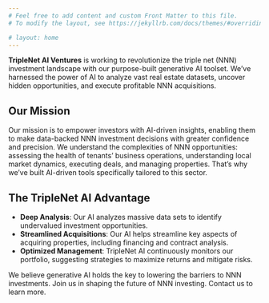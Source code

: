 ```yaml
---
# Feel free to add content and custom Front Matter to this file.
# To modify the layout, see https://jekyllrb.com/docs/themes/#overriding-theme-defaults

# layout: home
---
```


**TripleNet AI Ventures** is working to revolutionize the triple net (NNN) investment landscape with our purpose-built generative AI toolset. We’ve harnessed the power of AI to analyze vast real estate datasets, uncover hidden opportunities, and execute profitable NNN acquisitions.

## Our Mission

Our mission is to empower investors with AI-driven insights, enabling them to make data-backed NNN investment decisions with greater confidence and precision. We understand the complexities of NNN opportunities: assessing the health of tenants’ business operations, understanding local market dynamics, executing deals, and managing properties. That’s why we’ve built AI-driven tools specifically tailored to this sector.

## The TripleNet AI Advantage

* **Deep Analysis**: Our AI analyzes massive data sets to identify undervalued investment opportunities.
* **Streamlined Acquisitions**: Our AI helps streamline key aspects of acquiring properties, including financing and contract analysis.
* **Optimized Management**: TripleNet AI continuously monitors our portfolio, suggesting strategies to maximize returns and mitigate risks.

We believe generative AI holds the key to lowering the barriers to NNN investments. Join us in shaping the future of NNN investing. Contact us to learn more.